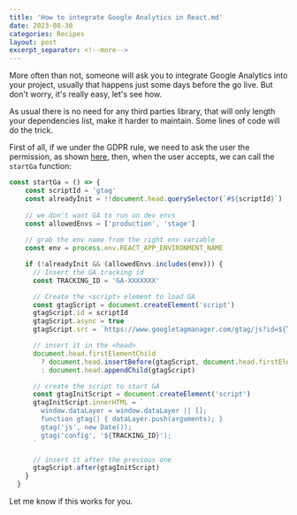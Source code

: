 ```yaml
---
title: 'How to integrate Google Analytics in React.md'
date: 2023-08-30
categories: Recipes
layout: post
excerpt_separator: <!--more-->
---
```


More often than not, someone will ask you to integrate Google Analytics into your project, usually that happens just some days before the go live. But don't worry, it's really easy, let's see how.

<!--more-->

As usual there is no need for any third parties library, that will only length your dependencies list, make it harder to maintain. Some lines of code will do the trick.

First of all, if we under the GDPR rule, we need to ask the user the permission, as shown [here](https://fbedussi.github.io/blog/recipes/How-to-implement-a-cookie-banner-in-react), then, when the user accepts, we can call the `startGa` function:


```javascript
const startGa = () => {
    const scriptId = 'gtag'
    const alreadyInit = !!document.head.querySelector(`#${scriptId}`)
    
    // we don't want GA to run on dev envs
    const allowedEnvs = ['production', 'stage']
    
    // grab the env name from the right env variable
    const env = process.env.REACT_APP_ENVIRONMENT_NAME

    if (!alreadyInit && (allowedEnvs.includes(env))) {
      // Insert the GA tracking id
      const TRACKING_ID = 'GA-XXXXXXX'

      // Create the <script> element to load GA
      const gtagScript = document.createElement('script')
      gtagScript.id = scriptId
      gtagScript.async = true
      gtagScript.src = `https://www.googletagmanager.com/gtag/js?id=${TRACKING_ID}`

      // insert it in the <head>
      document.head.firstElementChild
        ? document.head.insertBefore(gtagScript, document.head.firstElementChild)
        : document.head.appendChild(gtagScript)

      // create the script to start GA
      const gtagInitScript = document.createElement('script')
      gtagInitScript.innerHTML = `
        window.dataLayer = window.dataLayer || [];
        function gtag() { dataLayer.push(arguments); }
        gtag('js', new Date());
        gtag('config', '${TRACKING_ID}');
      `

      // insert it after the previous one
      gtagScript.after(gtagInitScript)
    }
  }
```

Let me know if this works for you. 
